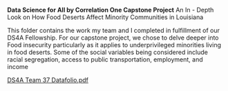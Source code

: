 **Data Science for All by Correlation One Capstone Project**
An In - Depth Look on How Food Deserts Affect Minority Communities in Louisiana

This folder contains the work my team and I completed in fulfillment of our DS4A Fellowship. For our capstone project, we chose to delve deeper into Food insecurity particularly as it applies to underprivileged minorities living in food deserts. Some of the social variables being considered include racial segregation, access to public transportation, employment, and income

[DS4A Team 37  Datafolio.pdf](https://github.com/cezekwem/portfolio/files/11631838/DS4A.Team.37.Datafolio.pdf)
